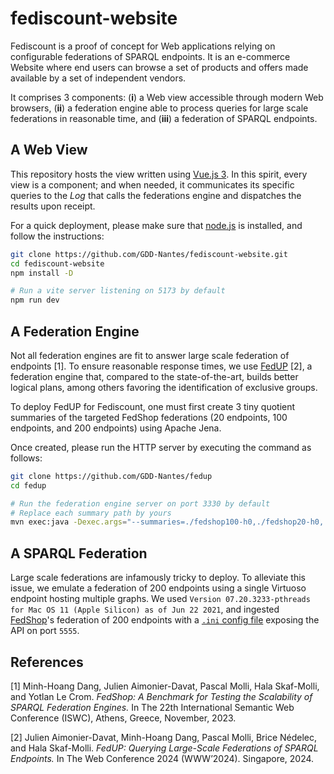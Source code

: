 # fediscount-website

Fediscount is a proof of concept for Web applications relying on
configurable federations of SPARQL endpoints. It is an e-commerce
Website where end users can browse a set of products and offers made
available by a set of independent vendors.

It comprises 3 components: (__i__) a Web view accessible through modern
Web browsers, (__ii__) a federation engine able to process queries for
large scale federations in reasonable time, and (__iii__) a federation
of SPARQL endpoints.

## A Web View

This repository hosts the view written using [Vue.js
3](https://vuejs.org/). In this spirit, every view is a component; and
when needed, it communicates its specific queries to the _Log_ that
calls the federations engine and dispatches the results upon receipt.

For a quick deployment, please make sure that
[node.js](https://nodejs.org/) is installed, and follow the
instructions:

```sh
git clone https://github.com/GDD-Nantes/fediscount-website.git
cd fediscount-website
npm install -D

# Run a vite server listening on 5173 by default
npm run dev
```

## A Federation Engine 

Not all federation engines are fit to answer large scale federation of
endpoints [1]. To ensure reasonable response times, we use
[FedUP](https://github.com/GDD-Nantes/fedup) [2], a federation engine
that, compared to the state-of-the-art, builds better logical plans,
among others favoring the identification of exclusive groups.

To deploy FedUP for Fediscount, one must first create 3 tiny quotient
summaries of the targeted FedShop federations (20 endpoints, 100
endpoints, and 200 endpoints) using Apache Jena.

Once created, please run the HTTP server by executing the command as
follows:
```sh
git clone https://github.com/GDD-Nantes/fedup
cd fedup

# Run the federation engine server on port 3330 by default
# Replace each summary path by yours
mvn exec:java -Dexec.args="--summaries=./fedshop100-h0,./fedshop20-h0,./fedshop200-h0 --engine=FedX --export"
```


## A SPARQL Federation

Large scale federations are infamously tricky to deploy. To alleviate
this issue, we emulate a federation of 200 endpoints using a single
Virtuoso endpoint hosting multiple graphs. We used `Version 07.20.3233-pthreads for Mac OS 11 (Apple Silicon) as of Jun 22 2021`,
and ingested [FedShop](https://github.com/GDD-Nantes/FedShop)'s federation 
of 200 endpoints with a [`.ini` config file](fedshop_200.ini) exposing the API on
port `5555`.



## References

[1] Minh-Hoang Dang, Julien Aimonier-Davat, Pascal Molli, Hala
Skaf-Molli, and Yotlan Le Crom. _FedShop: A Benchmark for Testing the
Scalability of SPARQL Federation Engines._ In The 22th International Semantic
Web Conference (ISWC), Athens, Greece, November, 2023.

[2] Julien Aimonier-Davat, Minh-Hoang Dang, Pascal Molli, Brice
Nédelec, and Hala Skaf-Molli. _FedUP: Querying Large-Scale Federations
of SPARQL Endpoints._ In The Web Conference 2024
(WWW’2024). Singapore, 2024.
